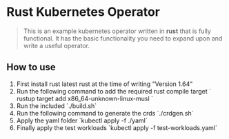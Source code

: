 # Rust Kubernetes Operator
> This is an example kubernetes operator written in __rust__ that is fully functional. It has the basic functionality you need to expand upon and write a useful operator. 

## How to use
<ol>
<li>First install rust latest rust at the time of writing "Version 1.64"</li>
<li>Run the following command to add the required rust compile target 
` rustup target add x86_64-unknown-linux-musl `
</li>
<li> Run the included `./build.sh` </li>
<li>Run the following command to generate the crds `./crdgen.sh`</li>
<li>Apply the yaml folder `kubectl apply -f ./yaml`</li>
<li>Finally apply the test workloads `kubectl apply -f test-workloads.yaml`</li>
</ol>
